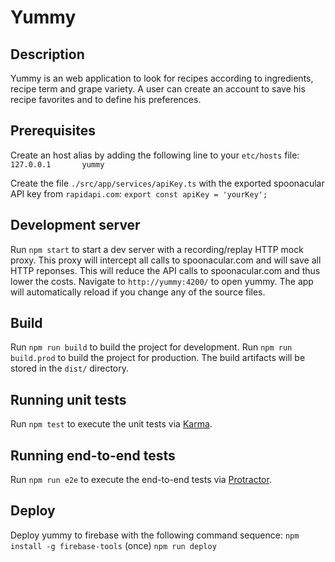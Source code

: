 # Yummy
## Description
Yummy is an web application to look for recipes according to ingredients, recipe term and grape variety. A user can create an account to save his recipe favorites and to define his preferences.

## Prerequisites
Create an host alias by adding the following line to your `etc/hosts` file:
`127.0.0.1       yummy`

Create the file `./src/app/services/apiKey.ts` with the exported spoonacular API key from `rapidapi.com`:
`export const apiKey = 'yourKey';`

## Development server
Run `npm start` to start a dev server with a recording/replay HTTP mock proxy. This proxy will intercept all calls to spoonacular.com and will save all HTTP reponses. This will reduce the API calls to spoonacular.com and thus lower the costs.
Navigate to `http://yummy:4200/` to open yummy.
The app will automatically reload if you change any of the source files.

## Build
Run `npm run build` to build the project for development.
Run `npm run build.prod` to build the project for production.
The build artifacts will be stored in the `dist/` directory.

## Running unit tests
Run `npm test` to execute the unit tests via [Karma](https://karma-runner.github.io).

## Running end-to-end tests
Run `npm run e2e` to execute the end-to-end tests via [Protractor](http://www.protractortest.org/).

## Deploy
Deploy yummy to firebase with the following command sequence:
`npm install -g firebase-tools` (once)
`npm run deploy`
